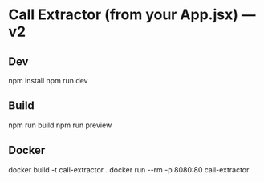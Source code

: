 # Call Extractor (from your App.jsx) — v2

## Dev
npm install
npm run dev

## Build
npm run build
npm run preview

## Docker
docker build -t call-extractor .
docker run --rm -p 8080:80 call-extractor
